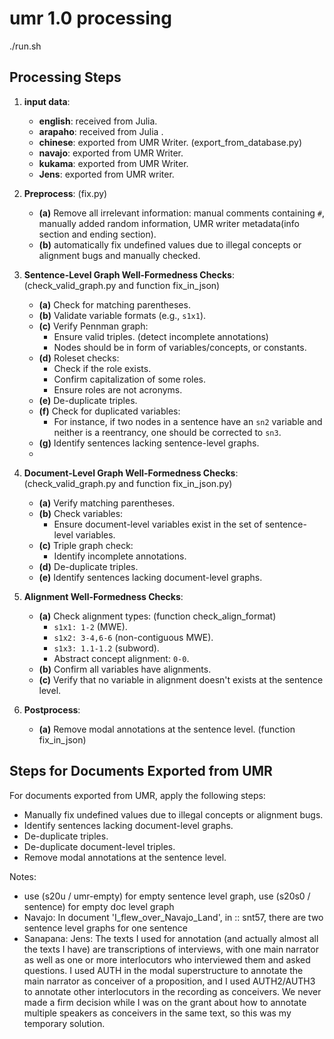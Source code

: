 # umr 1.0 processing
 ./run.sh


## Processing Steps

1. **input data**:
   - **english**: received from Julia.
   - **arapaho**: received from Julia .
   - **chinese**: exported from UMR Writer. (export_from_database.py)
   - **navajo**: exported from UMR Writer.
   - **kukama**: exported from UMR Writer.
   - **Jens**: exported from UMR writer. 

2. **Preprocess**: (fix.py)
   - **(a)** Remove all irrelevant information: manual comments containing `#`, manually added random information, UMR writer metadata(info section and ending section).
   - **(b)** automatically fix undefined values due to illegal concepts or alignment bugs and manually checked.
   
3. **Sentence-Level Graph Well-Formedness Checks**: (check_valid_graph.py and function fix_in_json)
   - **(a)** Check for matching parentheses.
   - **(b)** Validate variable formats (e.g., `s1x1`).
   - **(c)** Verify Pennman graph:
      - Ensure valid triples. (detect incomplete annotations)
      - Nodes should be in form of variables/concepts, or constants.
   - **(d)** Roleset checks:
      - Check if the role exists.
      - Confirm capitalization of some roles.
      - Ensure roles are not acronyms.
   - **(e)** De-duplicate triples.
   - **(f)** Check for duplicated variables:
      - For instance, if two nodes in a sentence have an `sn2` variable and neither is a reentrancy, one should be corrected to `sn3`.
   - **(g)** Identify sentences lacking sentence-level graphs. 
   - 
4. **Document-Level Graph Well-Formedness Checks**: (check_valid_graph.py and function fix_in_json.py)
   - **(a)** Verify matching parentheses.
   - **(b)** Check variables:
      - Ensure document-level variables exist in the set of sentence-level variables.
   - **(c)** Triple graph check:
      - Identify incomplete annotations.
   - **(d)** De-duplicate triples.
   - **(e)** Identify sentences lacking document-level graphs.


5. **Alignment Well-Formedness Checks**:
   - **(a)** Check alignment types: (function check_align_format)
      - `s1x1: 1-2` (MWE).
      - `s1x2: 3-4,6-6` (non-contiguous MWE).
      - `s1x3: 1.1-1.2` (subword).
      - Abstract concept alignment: `0-0`.
   - **(b)** Confirm all variables have alignments.
   - **(c)** Verify that no variable in alignment doesn't exists at the sentence level.

6. **Postprocess**:
   - **(a)** Remove modal annotations at the sentence level. (function fix_in_json)

## Steps for Documents Exported from UMR

For documents exported from UMR, apply the following steps:

- Manually fix undefined values due to illegal concepts or alignment bugs.
- Identify sentences lacking document-level graphs.
- De-duplicate triples.
- De-duplicate document-level triples.
- Remove modal annotations at the sentence level.

Notes:
- use (s20u / umr-empty) for empty sentence level graph, use (s20s0 / sentence) for empty doc level graph
- Navajo: In document 'I_flew_over_Navajo_Land', in :: snt57, there are two sentence level graphs for one sentence
- Sanapana: Jens: The texts I used for annotation (and actually almost all the texts I have) are transcriptions of interviews, with one main narrator as well as one or more interlocutors who interviewed them and asked questions. I used AUTH in the modal superstructure to annotate the main narrator as conceiver of a proposition, and I used AUTH2/AUTH3 to annotate other interlocutors in the recording as conceivers. We never made a firm decision while I was on the grant about how to annotate multiple speakers as conceivers in the same text, so this was my temporary solution.
